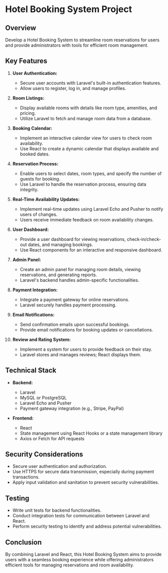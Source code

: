 # Hotel Booking System Project

## Overview

Develop a Hotel Booking System to streamline room reservations for users and provide administrators with tools for efficient room management.

## Key Features

1. **User Authentication:**
   - Secure user accounts with Laravel's built-in authentication features.
   - Allow users to register, log in, and manage profiles.

2. **Room Listings:**
   - Display available rooms with details like room type, amenities, and pricing.
   - Utilize Laravel to fetch and manage room data from a database.

3. **Booking Calendar:**
   - Implement an interactive calendar view for users to check room availability.
   - Use React to create a dynamic calendar that displays available and booked dates.

4. **Reservation Process:**
   - Enable users to select dates, room types, and specify the number of guests for booking.
   - Use Laravel to handle the reservation process, ensuring data integrity.

5. **Real-Time Availability Updates:**
   - Implement real-time updates using Laravel Echo and Pusher to notify users of changes.
   - Users receive immediate feedback on room availability changes.

6. **User Dashboard:**
   - Provide a user dashboard for viewing reservations, check-in/check-out dates, and managing bookings.
   - Use React components for an interactive and responsive dashboard.

7. **Admin Panel:**
   - Create an admin panel for managing room details, viewing reservations, and generating reports.
   - Laravel's backend handles admin-specific functionalities.

8. **Payment Integration:**
   - Integrate a payment gateway for online reservations.
   - Laravel securely handles payment processing.

9. **Email Notifications:**
   - Send confirmation emails upon successful bookings.
   - Provide email notifications for booking updates or cancellations.

10. **Review and Rating System:**
    - Implement a system for users to provide feedback on their stay.
    - Laravel stores and manages reviews; React displays them.

## Technical Stack

- **Backend:**
  - Laravel
  - MySQL or PostgreSQL
  - Laravel Echo and Pusher
  - Payment gateway integration (e.g., Stripe, PayPal)

- **Frontend:**
  - React
  - State management using React Hooks or a state management library
  - Axios or Fetch for API requests

## Security Considerations

- Secure user authentication and authorization.
- Use HTTPS for secure data transmission, especially during payment transactions.
- Apply input validation and sanitation to prevent security vulnerabilities.

## Testing

- Write unit tests for backend functionalities.
- Conduct integration tests for communication between Laravel and React.
- Perform security testing to identify and address potential vulnerabilities.

## Conclusion

By combining Laravel and React, this Hotel Booking System aims to provide users with a seamless booking experience while offering administrators efficient tools for managing reservations and room availability.
